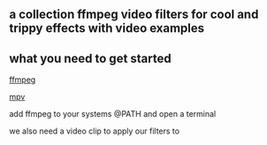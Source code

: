 ## a collection ffmpeg video filters for cool and trippy effects with video examples

## what you need to get started
[ffmpeg](https://www.ffmpeg.org/)

[mpv](https://mpv.io/)

add ffmpeg to your systems @PATH and open a terminal

we also need a video clip to apply our filters to


